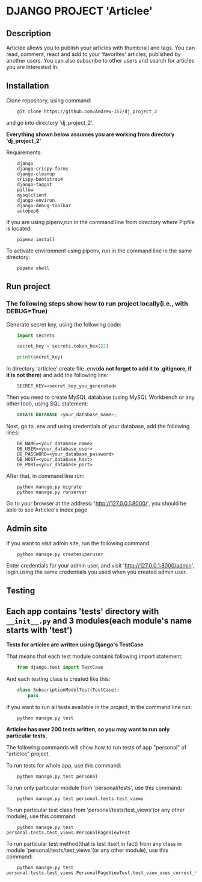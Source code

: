 # DJANGO PROJECT 'Articlee'

## Description
Articlee allows you to publish your articles with thumbnail and tags. You can read, comment, react and add to your 'favorites' articles, published by another users. You can also subscribe to other users and search for articles you are interested in.

## Installation

Clone repository, using command:
```
    git clone https://github.com/Andrew-157/dj_project_2
```
and go into directory 'dj_project_2'.

**Everything shown below assumes you are working from directory 'dj_project_2'**

Requirements:
```
    django
    django-crispy-forms
    django-cleanup
    crispy-bootstrap4
    django-taggit
    pillow
    mysqlclient
    django-environ
    django-debug-toolbar
    autopep8
```

If you are using pipenv,run in the command line from directory where Pipfile is located:
```
    pipenv install
```

To activate environment using pipenv, run in the command line in the same directory:
```
    pipenv shell
```

## Run project

### The following steps show how to run project locally(i.e., with DEBUG=True)

Generate secret key, using the following code:
```python
    import secrets

    secret_key = secrets.token_hex(32)

    print(secret_key)
```

In directory 'articlee' create file .env(**do not forget to add it to .gitignore, if it is not there**) and add the following line:
```
    SECRET_KEY=<secret_key_you_generated>
```

Then you need to create MySQL database (using MySQL Workbench or any other tool), using SQL statement:
```SQL
    CREATE DATABASE <your_database_name>;
```

Next, go to .env and using credentials of your database, add the following lines:
```
    DB_NAME=<your_database_name>
    DB_USER=<your_database_user>
    DB_PASSWORD=<your_database_password>
    DB_HOST=<your_database_host>
    DB_PORT=<your_database_port>
```

After that, in command line run:
```
    python manage.py migrate
    python manage.py runserver
```

Go to your browser at the address: 'http://127.0.0.1:8000/', you should be able to see Articlee's index page

## Admin site

If you want to visit admin site, run the following command:
```
    python manage.py createsuperuser
```

Enter credentials for your admin user, and visit 'http://127.0.0.1:8000/admin',
login using the same credentials you used when you created admin user.


## Testing

## Each app contains 'tests' directory with `__init__.py` and 3 modules(each module's name starts with 'test')

**Tests for articlee are written using Django's TestCase**

That means that each test module contains following import statement:
```python
    from django.test import TestCase
```
And each testing class is created like this:
```python
    class SubscriptionModelTest(TestCase):
        pass
```

If you want to run all tests available in the project, in the command line run:
```
    python manage.py test
```

**Articlee has over 200 tests written, so you may want to run only particular tests.**

The following commands will show how to run tests of app "personal" of "articlee" project.

To run tests for whole app, use this command:
```
    python manage.py test personal
```

To run only particular module from 'personal/tests', use this command:
```
    python manage.py test personal.tests.test_views
```

To run particular test class from 'personal/tests/test_views'(or any other module), use this command:
```
    python manage.py test personal.tests.test_views.PersonalPageViewTest
```

To run particular test method(that is test itself,in fact) from any class in module 'personal/tests/test_views'(or any other module), use this command:
```
    python manage.py test personal.tests.test_views.PersonalPageViewTest.test_view_uses_correct_template
```